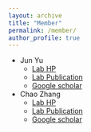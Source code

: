 ```yaml
---
layout: archive
title: "Member"
permalink: /member/
author_profile: true
---
```


- Jun Yu 
  - [Lab HP](http://www.eng.niigata-u.ac.jp/~yujun/index.html)
  - [Lab Publication](http://www.eng.niigata-u.ac.jp/~yujun/publications.html)
  - [Google scholar](https://scholar.google.co.jp/citations?user=o-HQ9NsAAAAJ&hl=ja)
- Chao Zhang
  - [Lab HP](https://www.labzhang.com/)
  - [Lab Publication](https://www.labzhang.com/publication)
  - [Google scholar](https://scholar.google.com/citations?user=0M04ZMAAAAAJ&hl=ja)
